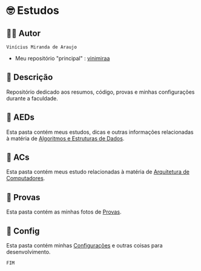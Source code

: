 # 🤓 Estudos

## 👨‍💻 Autor

`Vinícius Miranda de Araujo`

- Meu repositório "principal" : [vinimiraa](https://github.com/vinimiraa/CC-PUCMG)

## 📝 Descrição

Repositório dedicado aos resumos, código, provas e minhas configurações durante a faculdade. 

## 📁 AEDs

Esta pasta contém meus estudos, dicas e outras informações relacionadas à matéria de [Algoritmos e Estruturas de Dados](/AEDs/).

## 📁 ACs

Esta pasta contém meus estudo relacionadas à matéria de [Arquitetura de Computadores](/ACs/).

## 📁 Provas

Esta pasta contém as minhas fotos de [Provas](/Provas/).

## 📁 Config

Esta pasta contém minhas [Configurações](/Config/) e outras coisas para desenvolvimento.

`FIM`
